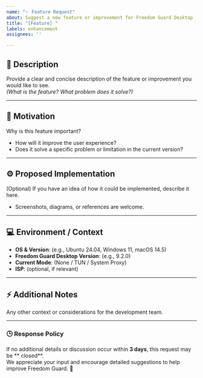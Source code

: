 ```yaml
---
name: "✨ Feature Request"
about: Suggest a new feature or improvement for Freedom Guard Desktop
title: "[Feature] "
labels: enhancement
assignees: ''

---
```


## 📝 Description
Provide a clear and concise description of the feature or improvement you would like to see.  
*(What is the feature? What problem does it solve?)*

---

## 🎯 Motivation
Why is this feature important?  
- How will it improve the user experience?  
- Does it solve a specific problem or limitation in the current version?

---

## ⚙️ Proposed Implementation
(Optional) If you have an idea of how it could be implemented, describe it here.  
- Screenshots, diagrams, or references are welcome.

---

## 💻 Environment / Context
- **OS & Version**: (e.g., Ubuntu 24.04, Windows 11, macOS 14.5)  
- **Freedom Guard Desktop Version**: (e.g., 9.2.0)  
- **Current Mode**: (None / TUN / System Proxy)  
- **ISP**: (optional, if relevant)  

---

## ⚡ Additional Notes
Any other context or considerations for the development team.  

---

### 🕒 Response Policy
If no additional details or discussion occur within **3 days**, this request may be ** closed**.  
We appreciate your input and encourage detailed suggestions to help improve Freedom Guard. 🚀
